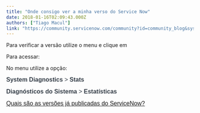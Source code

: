 ```yaml
---
title: "Onde consigo ver a minha verso do Service Now"
date: 2018-01-16T02:09:43.000Z
authors: ["Tiago Macul"]
link: "https://community.servicenow.com/community?id=community_blog&sys_id=b79dee69dbd0dbc01dcaf3231f9619a7"
---
```

<p>Para verificar a versão utilize o menu e clique em</p><p></p><p>Para acessar:</p><p></p><p>No menu utilize a opção:</p><p></p><p style="font-family: arial, sans-serif; color: #666666;"><span class="ph uicontrol" style="color: #343d47; font-family: inherit; font-size: 16px; font-style: inherit; font-weight: bold;">System Diagnostics</span><span style="color: #343d47; font-family: Source_Sans_Pro, Gotham, Helvetica, Arial, sans-serif; font-size: 16px;"> &gt; </span><span class="ph uicontrol" style="color: #343d47; font-family: inherit; font-size: 16px; font-style: inherit; font-weight: bold;">Stats</span></p><p></p><p style="font-family: arial, sans-serif; color: #666666;"><span class="ph menucascade" style="font-weight: inherit; font-style: inherit; font-size: 16px; font-family: Source_Sans_Pro, Gotham, Helvetica, Arial, sans-serif; color: #343d47;"><span class="ph uicontrol" style="font-weight: bold; font-style: inherit; font-family: inherit;">Diagnósticos do Sistema</span> &gt; <span class="ph uicontrol" style="font-weight: bold; font-style: inherit; font-family: inherit;">Estatí­sticas</span></span></p><p style="font-family: arial, sans-serif; color: #666666;"><span class="ph menucascade" style="font-weight: inherit; font-style: inherit; font-size: 16px; font-family: Source_Sans_Pro, Gotham, Helvetica, Arial, sans-serif; color: #343d47;"><span class="ph uicontrol" style="font-weight: bold; font-style: inherit; font-family: inherit;"></span></span></p><p style="font-family: arial, sans-serif; color: #666666;"><span class="ph menucascade" style="font-weight: inherit; font-style: inherit; font-size: 16px; font-family: Source_Sans_Pro, Gotham, Helvetica, Arial, sans-serif; color: #343d47;"><span class="ph uicontrol" style="font-weight: bold; font-style: inherit; font-family: inherit;"></span></span></p><p style="font-family: arial, sans-serif; color: #666666;"><span class="ph menucascade" style="font-weight: inherit; font-style: inherit; font-size: 16px; font-family: Source_Sans_Pro, Gotham, Helvetica, Arial, sans-serif; color: #343d47;"><span class="ph uicontrol" style="font-style: inherit; font-family: inherit;"><a title="Quais são as versões já publicadas do ServiceNow?" __default_attr="7672" __jive_macro_name="blogpost" class="jive_macro jive_macro_blogpost" data-orig-content="Quais são as versões já publicadas do ServiceNow?" data-renderedposition="251.63351440429688_7.997159004211426_391_18" href="/community?id=community_blog&sys_id=871d62e5dbd0dbc01dcaf3231f9619e3">Quais são as versões já publicadas do ServiceNow?</a> </span></span></p>